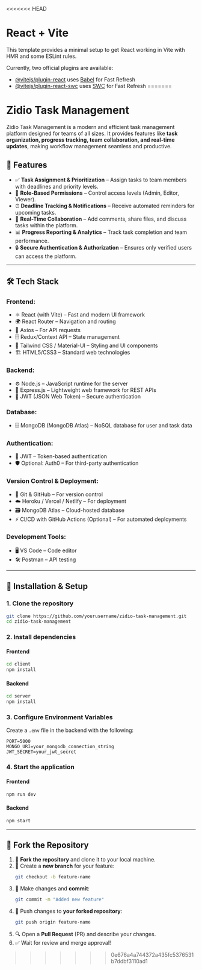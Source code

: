 <<<<<<< HEAD
# React + Vite

This template provides a minimal setup to get React working in Vite with HMR and some ESLint rules.

Currently, two official plugins are available:

- [@vitejs/plugin-react](https://github.com/vitejs/vite-plugin-react/blob/main/packages/plugin-react/README.md) uses [Babel](https://babeljs.io/) for Fast Refresh
- [@vitejs/plugin-react-swc](https://github.com/vitejs/vite-plugin-react-swc) uses [SWC](https://swc.rs/) for Fast Refresh
=======
# Zidio Task Management

Zidio Task Management is a modern and efficient task management platform designed for teams of all sizes. It provides features like **task organization, progress tracking, team collaboration, and real-time updates**, making workflow management seamless and productive.

## 🚀 Features

- ✅ **Task Assignment & Prioritization** – Assign tasks to team members with deadlines and priority levels.
- 🔐 **Role-Based Permissions** – Control access levels (Admin, Editor, Viewer).
- ⏰ **Deadline Tracking & Notifications** – Receive automated reminders for upcoming tasks.
- 💬 **Real-Time Collaboration** – Add comments, share files, and discuss tasks within the platform.
- 📊 **Progress Reporting & Analytics** – Track task completion and team performance.
- 🔒 **Secure Authentication & Authorization** – Ensures only verified users can access the platform.

---

## 🛠️ Tech Stack

### **Frontend:**

- ⚛️ React (with Vite) – Fast and modern UI framework
- 🌍 React Router – Navigation and routing
- 🔗 Axios – For API requests
- 🗄️ Redux/Context API – State management
- 🎨 Tailwind CSS / Material-UI – Styling and UI components
- 🏗️ HTML5/CSS3 – Standard web technologies

### **Backend:**

- ⚙️ Node.js – JavaScript runtime for the server
- 🚀 Express.js – Lightweight web framework for REST APIs
- 🔑 JWT (JSON Web Token) – Secure authentication

### **Database:**

- 🗄️ MongoDB (MongoDB Atlas) – NoSQL database for user and task data

### **Authentication:**

- 🔐 JWT – Token-based authentication
- 🛡️ Optional: Auth0 – For third-party authentication

### **Version Control & Deployment:**

- 🔄 Git & GitHub – For version control
- ☁️ Heroku / Vercel / Netlify – For deployment
- 🗃️ MongoDB Atlas – Cloud-hosted database
- ⚡ CI/CD with GitHub Actions (Optional) – For automated deployments

### **Development Tools:**

- 🖥️ VS Code – Code editor
- 🛠️ Postman – API testing

---

## 📌 Installation & Setup

### **1. Clone the repository**

```sh
git clone https://github.com/yourusername/zidio-task-management.git
cd zidio-task-management
```

### **2. Install dependencies**

#### **Frontend**

```sh
cd client
npm install
```

#### **Backend**

```sh
cd server
npm install
```

### **3. Configure Environment Variables**

Create a `.env` file in the backend with the following:

```
PORT=5000
MONGO_URI=your_mongodb_connection_string
JWT_SECRET=your_jwt_secret
```

### **4. Start the application**

#### **Frontend**

```sh
npm run dev
```

#### **Backend**

```sh
npm start
```

---

## 🤝 Fork the Repository

1. 🔄 **Fork the repository** and clone it to your local machine.
2. 🌱 Create a **new branch** for your feature:
   ```sh
   git checkout -b feature-name
   ```
3. 📝 Make changes and **commit**:
   ```sh
   git commit -m "Added new feature"
   ```
4. 🚀 Push changes to **your forked repository**:
   ```sh
   git push origin feature-name
   ```
5. 🔍 Open a **Pull Request** (PR) and describe your changes.
6. ✅ Wait for review and merge approval!



>>>>>>> 0e676a4a744372a435fc5376531b7ddbf3110ad1
